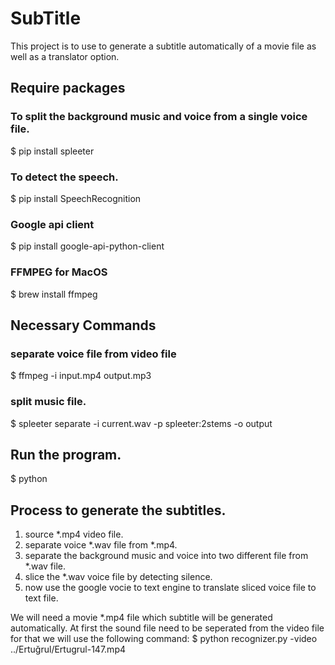 # SubTitle
This project is to use to generate a subtitle automatically of a movie file as well as a translator option. 
## Require packages

### To split the background music and voice from a single voice file.
$ pip install spleeter

### To detect the speech.
$ pip install SpeechRecognition

### Google api client
$ pip install google-api-python-client

### FFMPEG for MacOS
$ brew install ffmpeg

## Necessary Commands
### separate voice file from video file
$ ffmpeg -i input.mp4 output.mp3

### split music file.
$ spleeter separate -i current.wav -p spleeter:2stems -o output

## Run the program.
$ python

## Process to generate the subtitles.
1. source *.mp4 video file.
2. separate voice *.wav file from *.mp4.
3. separate the background music and voice into two different file from *.wav file.
4. slice the *.wav voice file by detecting silence.
5. now use the google vocie to text engine to translate sliced voice file to text file.

We will need a movie *.mp4 file which subtitle will be generated automatically. At first the sound file need to be seperated from the video file for that we will use the following command:
$ python recognizer.py -video ../Ertuğrul/Ertugrul-147.mp4
